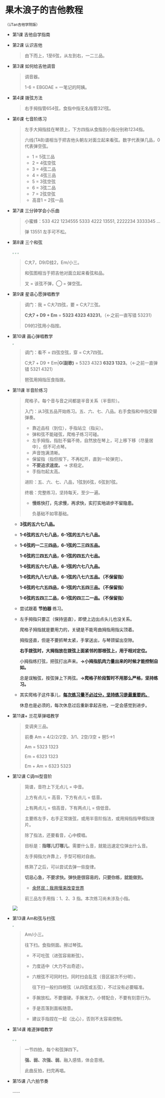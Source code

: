 # 果木浪子的吉他教程

`（iTan吉他学院版）`

- 第1课 吉他自学指南

- 第2课 认识吉他

  > 由下而上，1至6弦，从左到右，一二三品。

- 第3课 如何给吉他调音

  > 调音器。
  >
  > 1-6 = EBGDAE = 一笔记的阿姨。

- 第4课 拨弦方法

  > 右手拇指管654弦，食指中指无名指管321弦。

- 第6课 七音阶练习

  > 左手大拇指挂在琴颈上，下方四指从食指到小指分别称1234指。
  >
  > 六线(TAB)谱相当于把吉他头朝左对面立起来看弦。数字代表弹几品，0 代表弹空弦。
  >
  > - 1 = 5弦三品
  > - 2 = 4弦空弦
  > - 3 = 4弦二品
  > - 4 = 4弦三品
  > - 5 = 3弦空弦
  > - 6 = 3弦二品
  > - 7 = 2弦空弦
  > - 高音1 = 2弦一品

- 第7课 三分钟学会小乐曲

  > 小蜜蜂：533 422 1234555 5333 4222 13551, 2222234 3333345 ...
  >
  > 弹 13551 左手可不松。

- 第8课 三个和弦

  <div style="text-align:inline;">
      <img src="images/chords/Cmaj7.png" style="zoom:25%;" />
      <img src="images/chords/D9.png" style="zoom:25%;" />
      <img src="images/chords/Em.png" style="zoom:25%;" />
  </div>

  > C大7，D9/D挂2，Em/小三。
  >
  > 和弦图相当于把吉他对面立起来看弦和品。
  >
  > 叉 = 该弦不弹，◯ = 弹空弦。

- 第9课 星语心愿弹唱教学

  > 调门：我 = C大7四弦，要 = C大7三弦。
  >
  > **C大7 + D9 + Em** = **5323 4323 43231**。（←之前一直写错 53231）
  >
  > D9的2弦用小指按。

- 第10课 画心弹唱教学

  <div style="text-align:inline;">
      <img src="images/chords/G.png" style="zoom:25%;" />
  </div> 

  > 调门：看不 = 四弦空弦，穿 = C大7四弦。
  >
  > C大7 + D9 + Em|**G(副歌)** = 5323 4323 **6323 1323**。（←之前一直弹错 5321 4321）
  >
  > 琶弦用拇指压食指拨。

- 第11课 半音阶练习

  > 爬格子。每个音与音之间都是半音关系（半音阶）。
  >
  > 入门：从3弦五品开始练习。五、六、七、八品。右手食指和中指交替弹奏。
  >
  > - 靠近品柱（到位），手指站立（指尖）。
  > - 弹和弦不能碰弦，爬格子练习可碰。
  > - 左手拇指，指肚不偏不倚，自然放在琴上，可上移下移（尽量居中），但不可点琴。
  > - 声音饱满清晰。
  > - 保留指（指但按下，不再松开，直到一轮弹完）。
  > - **不要追求速度。** → 求稳定。
  > - 手指勿起太高。
  >
  > 进阶：五、六、七、八品，1弦到6弦，6弦到1弦。
  >
  > 终极：完整练习，坚持每天，至少一遍。
  >
  > - **慢练快打，先求慢，再求快，实打实地进步不留隐患。**
  >
  >   负基础不如零基础。

  - **3弦的五六七八品。**

  - **1-6弦的五六七八品，6-1弦的五六七八品。**

  - **1-6弦的一二三四品，6-1弦的二三四五品。**

    **1-6弦的三四五六品，6-1弦的四五六七品。**

    **1-6弦的五六七八品，6-1弦的六七八九品。**

    **1-6弦的九八七六品，6-1弦的八七六五品。（不保留指）**

    **1-6弦的七六五四品，6-1弦的六五四三品。（不保留指）**

    **1-6弦的五四三二品，6-1弦的四三二一品。（不保留指）**
    
  - 尝试跟着 **节拍器** 练习。

  - 左手拇指只要正（保持竖直），即使上边出点头儿也没关系。

    爬格子拇指就是要用力的，关键是不能弯曲拇指用指尖顶着。

    拇指竖直，但是不要抓琴太紧，手掌送出，与琴颈留出空隙。

    **右手拨弦时，大拇指放在拨弦上面紧邻的那根弦上，用于相对定位。**

    小拇指练打弦，把弦打出声来。**→小拇指肌肉力量出来的时候才能控制自如。**

    总是误触弦，按弦弹上下两弦。**→爬格子阶段暂时不用那么严格，坚持练习。**

  - 其实爬格子这件事儿，<u>**每次练习量不必过分，坚持练习是最重要的。**</u>

    休息也是必须的，每次休息过后重新拿起吉他，一定会感觉到进步。

- 第11课+ 兰花草弹唱教学

  > 变调夹三品。
  >
  > 前奏 Am = 4/2/2/2空、3/1、2空/3空 + 琶5→1
  >
  > Am = 5323 1323
  >
  > Em = 6323 1323
  >
  > Em + Am = 6323 5323

- 第12课 C调mi型音阶

  > 简谱，音符上下无点儿 = 中音。
  >
  > 上方有点儿 = 高音，下方有点儿 = 低音。
  >
  > 上有两点儿 = 倍高音，下有两点儿 = 倍低音。
  >
  > 主要练左手，右手正常拨弦，或用半音阶指法，或用拇指指甲模拟拨片。
  >
  > 除了指法，还要看音，心中模唱。
  >
  > 目标是：**指哪儿打哪儿**。需要什么音，就能迅速定位弹出什么音。
  >
  > 左手拇指允许靠上，手型可相对自由。
  >
  > 练熟了之后，可以尝试去弹一些旋律。
  >
  > **切忌心急，不要求快。弹快是很容易的，只要你练，就能做到。**
  >
  > - [余怀民：我用慢来改变世界](https://v.youku.com/v_show/id_XNzYyMDI4NTIw)
  >
  > 前三品左手用指：1、2、3 指。本次练习尚未涉及小指。

  ![](images/memo/12.jpg)

- 第13课 Am和弦与扫弦

  <div style="text-align:inline;">
      <img src="images/chords/Am.png" style="zoom:25%;" />
  </div> 
  
  > Am/小三。
  >
  > 往下扫。食指侧面。擦过琴弦。
  >
  > - 不可吃弦（进弦容易断弦）。
  >
  > - 力度适中（大力不出奇迹）。
  >
  > - 六根弦不可同时扫，同时扫会乱弦（音区层次不分明）。
  >
  >   往下扫一般扫四根弦（从四弦或五弦），不过没有必要瞄准。
  >
  > - 手腕放松。不要僵硬。手腕发力，小臂配合，不要有刻意行为。
  >
  > - 手是否落到面板随意。
  >
  > - 建议手指捏在一起（比心），否则不太容易控制。
  
- 第14课 难道弹唱教学

  <div style="text-align:inline;">
      <img src="images/chords/Dm.png" style="zoom:25%;" />
      <img src="images/chords/E.png" style="zoom:25%;" />
  </div> 
  
  > 一节四拍，每个和弦弹四下。
  >
  > **强、弱、次强、弱**。融入感情，体会意境。
  >
  > 此曲反拍，扫完再唱。
  
- 第15课 八六拍节奏

  ……
